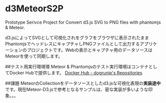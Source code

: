 # d3MeteorS2P
Prototype Serivce Project for Convert d3.js SVG to PNG files with phantomjs &amp; Meteor.


d3.jsによってSVGとして可視化されをグラフをブラウザに表示されたままPhantomjsでヘッドレスにキャプチャしPNGファイルとして出力するアプリケーションのプロジェクトです。Webの表示とキャプチャ用のデータソースはMeteorを使って同期します。

##テスト用実行環境環
Meteor & Phantomjsのテスト実行環境はコンテナとしてDocker Hubで提供します。
[Docker Hub - dogrunjp's Repositories](https://registry.hub.docker.com/u/dogrunjp/docker-s2p/)

##課題
MeteorのCollectionをデータソースとしたd3.jsな可視化表現の**実装途中**です。現在Meteor-D3.jsで参考となるサンプルは、密な実装が多いような印象。。。
